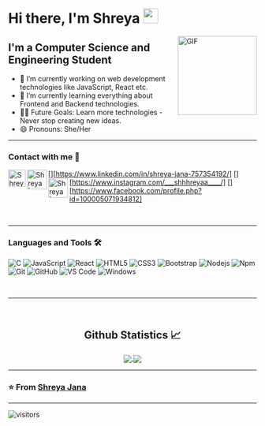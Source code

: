 <!--
**Shreyajana2001/Shreyajana2001** is a ✨ _special_ ✨ repository because its `README.md` (this file) appears on your GitHub profile.

Here are some ideas to get you started:

- 🔭 I’m currently working on ...
- 🌱 I’m currently learning ...
- 👯 I’m looking to collaborate on ...
- 🤔 I’m looking for help with ...
- 💬 Ask me about ...
- 📫 How to reach me: ...
- 😄 Pronouns: ...
- ⚡ Fun fact: ...
-->

# Hi there, I'm Shreya <img width="30px" src="https://media.tenor.com/images/3b388fe03da271d2674faf85eb7c3fcd/tenor.gif" />

<img align="right" alt="GIF" height="160px" src="https://media.giphy.com/media/du3J3cXyzhj75IOgvA/giphy.gif" />

## I'm a Computer Science and Engineering Student  

- 🔭 I’m currently working on web development technologies like JavaScript, React etc.
- 🌱 I’m currently learning everything about Frontend and Backend technologies.
- 💪🏼 Future Goals: Learn more technologies - Never stop creating new ideas.
- 😄 Pronouns: She/Her

---



### Contact with me 📝


[<img align="left" alt="Shreya | LinkedIn" width="35px" src="https://i.pinimg.com/originals/de/b4/6f/deb46f02a59e3b3a2aa58fac16290d63.gif" />][https://www.linkedin.com/in/shreya-jana-757354192/]
[<img align="left" alt="Shreya | Instagram" width="40px" src="https://giphy.com/gifs/socialbakers-instagram-logo-YwNCU8P5jGMNKGG5Bq/fullscreen" />][https://www.instagram.com/___shhhreyaa____/]
[<img align="left" alt="Shreya | Facebook" width="40px" src="https://giphy.com/embed/ijEiXYEo9DBxm" />][https://www.facebook.com/profile.php?id=100005071934812]


<br />

---

### Languages and Tools 🛠 

![C](http://img.shields.io/badge/-C-A8B9CC?style=flat-square&logo=c&logoColor=ffffff)
![JavaScript](https://img.shields.io/badge/-JavaScript-%23F7DF1C?style=flat-square&logo=javascript&logoColor=000000&labelColor=%23F7DF1C&color=%23FFCE5A)
![React](https://img.shields.io/badge/-React-61DAFB?style=flat-square&logo=react&logoColor=ffffff)
![HTML5](https://img.shields.io/badge/-HTML5-%23E44D27?style=flat-square&logo=html5&logoColor=ffffff)
![CSS3](https://img.shields.io/badge/-CSS3-%231572B6?style=flat-square&logo=css3)
![Bootstrap](https://img.shields.io/badge/-Bootstrap-563D7C?style=flat-square&logo=Bootstrap)
![Nodejs](https://img.shields.io/badge/-Nodejs-339933?style=flat-square&logo=Node.js&logoColor=ffffff)
![Npm](https://img.shields.io/badge/-npm-CB3837?style=flat-square&logo=npm)
![Git](https://img.shields.io/badge/-Git-%23F05032?style=flat-square&logo=git&logoColor=%23ffffff)
![GitHub](https://img.shields.io/badge/-GitHub-181717?style=flat-square&logo=github)
![VS Code](http://img.shields.io/badge/-VS%20Code-007ACC?style=flat-square&logo=visual-studio-code&logoColor=ffffff)
![Windows](http://img.shields.io/badge/-Windows-0078D6?style=flat-square&logo=windows&logoColor=ffffff)

<br/>

---

<br/>

  <h2 align="center"> Github Statistics 📈 </h2>
  
  <div align="center"> 
     <a href="">
      <img align="center" src="https://github-readme-stats.vercel.app/api?username=Shreyajana2001" />
    </a>
    <a href="">
      <img align="center" src="https://github-readme-stats.vercel.app/api/top-langs/?username=Shreyajana2001"/>
    </a>
</div
  
<br/>

---

 ### ⭐️ From [Shreya Jana](https://github.com/Shreyajana2001) ### 
 
---

 ![visitors](https://visitor-badge.laobi.icu/badge?page_id=Shreyajana2001.Shreyajana2001)

